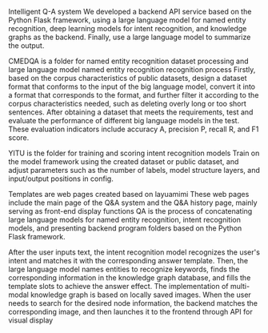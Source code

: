 Intelligent Q-A system
We developed a backend API service based on the Python Flask framework, using a large language model for named entity recognition, deep learning models for intent recognition, and knowledge graphs as the backend. Finally, use a large language model to summarize the output.

CMEDQA is a folder for named entity recognition dataset processing and large language model named entity recognition recognition process
Firstly, based on the corpus characteristics of public datasets, design a dataset format that conforms to the input of the big language model, convert it into a format that corresponds to the format, and further filter it according to the corpus characteristics needed, such as deleting overly long or too short sentences. After obtaining a dataset that meets the requirements, test and evaluate the performance of different big language models in the test. These evaluation indicators include accuracy A, precision P, recall R, and F1 score.

YITU is the folder for training and scoring intent recognition models
Train on the model framework using the created dataset or public dataset, and adjust parameters such as the number of labels, model structure layers, and input/output positions in config.

Templates are web pages created based on layuamimi
These web pages include the main page of the Q&A system and the Q&A history page, mainly serving as front-end display functions
QA is the process of concatenating large language models for named entity recognition, intent recognition models, and presenting backend program folders based on the Python Flask framework.

After the user inputs text, the intent recognition model recognizes the user's intent and matches it with the corresponding answer template. Then, the large language model names entities to recognize keywords, finds the corresponding information in the knowledge graph database, and fills the template slots to achieve the answer effect. The implementation of multi-modal knowledge graph is based on locally saved images. When the user needs to search for the desired node information, the backend matches the corresponding image, and then launches it to the frontend through API for visual display
